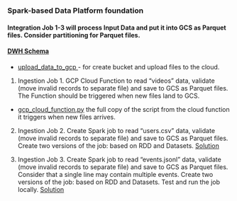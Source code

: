 ### Spark-based Data Platform foundation
#### Integration Job 1-3 will process Input Data and put it into GCS as Parquet files. Consider partitioning for Parquet files.
#### [DWH Schema](https://dbdiagram.io/d/638269c7c9abfc6111755c94)
* [upload_data_to_gcp ](./upload_data_to_gcp.py) - for create bucket and upload files to the cloud.

1. Ingestion Job 1. GCP Cloud Function to read “videos” data, validate (move invalid records to separate file) and save to GCS as Parquet files. The Function should be triggered when new files land to GCS.
* [gcp_cloud_function.py](./gcp_cloud_function.py) the full copy of the script from the cloud function it triggers when new files arrives.


2. Ingestion Job 2. Create Spark job to read “users.csv” data, validate (move invalid records to separate file) and save to GCS as Parquet files. Create two versions of the job: based on RDD and Datasets.
    [Solution](./process_csv.py)


3. Ingestion Job 3. Create Spark job to read “events.jsonl” data, validate (move invalid records to separate file) and save to GCS as Parquet files. Consider that a single line may contain multiple events. Create two versions of the job: based on RDD and Datasets. Test and run the job locally.
    [Solution](./process_json.py)